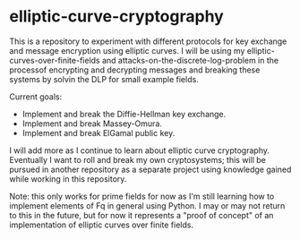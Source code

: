 # elliptic-curve-cryptography
This is a repository to experiment with different protocols for key exchange and message encryption using elliptic curves. I will be using my elliptic-curves-over-finite-fields and attacks-on-the-discrete-log-problem in the processof encrypting and decrypting messages and breaking these systems by solvin the DLP for small example fields.

Current goals:

* Implement and break the Diffie-Hellman key exchange.
* Implement and break Massey-Omura.
* Implement and break ElGamal public key.

I will add more as I continue to learn about elliptic curve cryptography. Eventually I want to roll and break my own cryptosystems; this will be pursued in another repository as a separate project using knowledge gained while working in this repository.

Note: this only works for prime fields for now as I'm still learning how to implement elements of Fq in general using Python. I may or may not return to this in the future, but for now it represents a "proof of concept" of an implementation of elliptic curves over finite fields.
